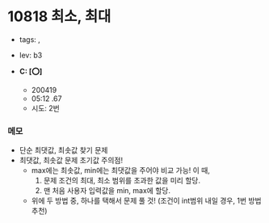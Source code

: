 # 10818 최소, 최대
 - tags: ,
 - lev: b3

- **C: [:o:]**
  - 200419
  - 05:12 .67
  - 시도: 2번

### 메모
 - 단순 최댓값, 최솟값 찾기 문제
 - 최댓값, 최솟값 문제 초기값 주의점!
    - max에는 최솟값, min에는 최댓값을 주어야 비교 가능! 이 때,
       1. 문제 조건의 최대, 최소 범위를 초과한 값을 미리 할당.
       2. 맨 처음 사용자 입력값을 min, max에 할당.
    - 위에 두 방법 중, 하나를 택해서 문제 풀 것! (조건이 int범위 내일 경우, 1번 방법 추천)

